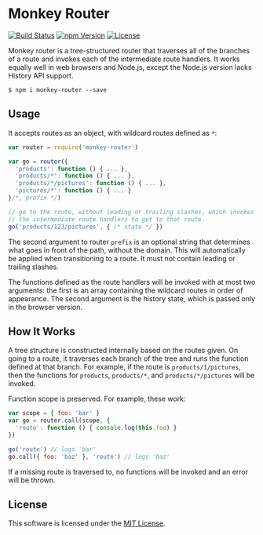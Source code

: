 # Monkey Router
[![Build Status](https://img.shields.io/travis/0x8890/monkey-router/master.svg?style=flat-square)](https://travis-ci.org/0x8890/monkey-router)
[![npm Version](https://img.shields.io/npm/v/monkey-router.svg?style=flat-square)](https://www.npmjs.com/package/monkey-router)
[![License](https://img.shields.io/npm/l/monkey-router.svg?style=flat-square)](https://raw.githubusercontent.com/0x8890/monkey-router/master/LICENSE)

Monkey router is a tree-structured router that traverses all of the branches of a route and invokes each of the intermediate route handlers. It works equally well in web browsers and Node.js, except the Node.js version lacks History API support.

```
$ npm i monkey-router --save
```


## Usage

It accepts routes as an object, with wildcard routes defined as `*`:

```js
var router = require('monkey-router')

var go = router({
  'products': function () { ... },
  'products/*': function () { ... },
  'products/*/pictures': function () { ... },
  'pictures/*': function () { ... }
}/*, prefix */)

// go to the route, without leading or trailing slashes, which invokes all of
// the intermediate route handlers to get to that route.
go('products/123/pictures', { /* state */ })
```

The second argument to router `prefix` is an optional string that determines what goes in front of the path, without the domain. This will automatically be applied when transitioning to a route. It must not contain leading or trailing slashes.

The functions defined as the route handlers will be invoked with at most two arguments: the first is an array containing the wildcard routes in order of appearance. The second argument is the history state, which is passed only in the browser version.


## How It Works

A tree structure is constructed internally based on the routes given. On going to a route, it traverses each branch of the tree and runs the function defined at that branch. For example, if the route is `products/1/pictures`, then the functions for `products`, `products/*`, and `products/*/pictures` will be invoked.

Function scope is preserved. For example, these work:

```js
var scope = { foo: 'bar' }
var go = router.call(scope, {
  'route': function () { console.log(this.foo) }
})

go('route') // logs 'bar'
go.call({ foo: 'baz' }, 'route') // logs 'baz'
```

If a missing route is traversed to, no functions will be invoked and an error will be  thrown.


## License

This software is licensed under the [MIT License](https://raw.githubusercontent.com/0x8890/monkey-router/master/LICENSE).
